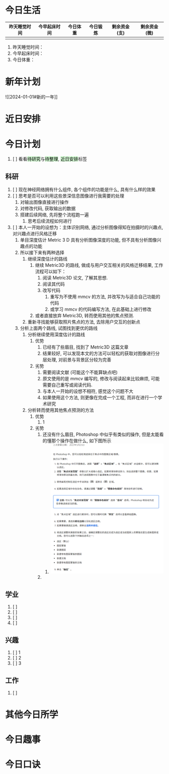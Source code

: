 # 今日生活

| 昨天睡觉时间 | 今早起床时间 | 今日体重 | 今日锻炼 | 剩余资金(支) | 剩余资金(微) |
| ------ | ------ | ---- | ---- | ------- | ------- |
|        |        |      |      |         |         |

1. 昨天睡觉时间：
2. 今早起床时间：
3. 今日体重：

# 新年计划

![[2024-01-01#新的一年]]

# 近日安排

# 今日计划

1. [ ] 看看<mark style="background: #BBFABBA6;">待研究</mark>与<mark style="background: #BBFABBA6;">待整理</mark>,  <mark style="background: #BBFABBA6;">近日安排</mark>标签

## 科研

1. [ ] 现在神经网络拥有什么组件, 各个组件的功能是什么, 具有什么样的效果
2. [ ] 思考是否可以利用这些景深信息图像进行我需要的处理
	1. 对输出图像直接进行操作
	2. 对修改代码, 获取输出的数据
	3. 搭建后续网络, 先将整个流程跑一遍
		1. 思考后续流程如何进行
3. [ ] 本人一开始的设想为：主体识别网络, 通过分析图像得知在拍摄时的兴趣点, 对兴趣点进行风格迁移
	1. 单目深度估计 Metric 3 D 具有分析图像深度的功能, 但不具有分析图像兴趣点的功能
	2. 所以接下来有两种选择
		1. 继续深度估计的路线
			1. 继续 Metric3D 的路线, 做成与用户交互相关的风格迁移结果, 工作流程可以如下：
				1. 阅读 Metric3D 论文, 了解其思想. 
				2. 阅读其代码
				3. 改写代码
					1. 重写为不使用 mmcv 的方法, 并改写为与适合自己功能的代码
					2. 或学习 mmcv 的代码编写方法, 在此基础上进行修改
			2. 或者直接放弃 Metric3D, 转而使用其他的焦点预测.
		2. 重新寻找能够获取照片焦点的方法, 去除用户交互的创新点
	3. 分析上面两个路线, 试图找到更优的路线
		1. 分析继续使用深度估计的路线
			1. 优势
				1. 已经有了些眉目, 找到了 Metric3D 这篇文章
				2. 结果较好, 可以发现本文的方法可以轻松的获取对图像进行分层处理, 对前景与背景区分较为完善
			2. 劣势
				1. 需要阅读文献 (可能这个不能算缺点吧)
				2. 原文使用的是 mmcv 编写的, 修改与阅读起来比较麻烦, 可能需要自己重写或阅读代码.
				3. 与本人一开始的设想不相符, 感觉这个问题不大
				4. 如果使用这个方法, 则更像在完成一个工程, 而非在进行一个学术研究
		2. 分析转而使用其他焦点预测的方法
			1. 优势
				1. 1
			2. 劣势
				1. 还没有什么眉目, Photoshop 中似乎有类似的操作, 但是太能看的懂那个操作在做什么, 如下图所示
					1. ![|136](https://raw.githubusercontent.com/Nekasu/Blog_pics/main/20240513171221.png)
				2. 

## 学业

1. [ ] 
2. [ ] 
3. [ ] 
4. [ ] 

## 兴趣

1. [ ] 1
2. [ ] 2
3. [ ] 3 

## 工作

1. [ ] 

# 其他今日所学



# 今日趣事



# 今日口诀


